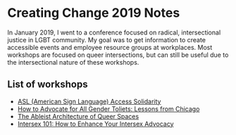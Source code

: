 # Creating Change 2019 Notes
In January 2019, I went to a conference focused on radical, intersectional justice in LGBT community. My goal was to get information to create accessible events and employee resource groups at workplaces. Most workshops are focused on queer intersections, but can still be useful due to the intersectional nature of these workshops.

## List of workshops
  * [ASL (American Sign Language) Access Solidarity](ASL_Access_Solidarity_Workshop)
  * [How to Advocate for All Gender Toliets: Lessons from Chicago](All_Gender_Toliets)
  * [The Ableist Architecture of Queer Spaces](Ableist_Architecture_Of_Queer_Spaces)
  * [Intersex 101: How to Enhance Your Intersex Advocacy](Intersex_101)
